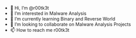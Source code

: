 - 👋 Hi, I’m @r00tk3t
- 👀 I’m interested in Malware Analysis
- 🌱 I’m currently learning Binary and Reverse World
- 💞️ I’m looking to collaborate on Malware Analysis Projects
- 📫 How to reach me r00tk3t

<!---
r00tk3t/r00tk3t is a ✨ special ✨ repository because its `README.md` (this file) appears on your GitHub profile.
You can click the Preview link to take a look at your changes.
--->
